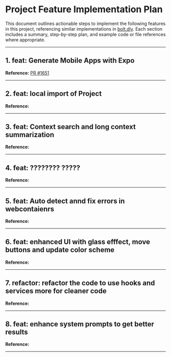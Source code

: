 # Project Feature Implementation Plan

This document outlines actionable steps to implement the following features in this project, referencing similar implementations in [bolt.diy](https://github.com/stackblitz-labs/bolt.diy). Each section includes a summary, step-by-step plan, and example code or file references where appropriate.

---

## 1. feat: Generate Mobile Apps with Expo
**Reference:** [PR #1651](https://github.com/stackblitz-labs/bolt.diy/pull/1651)

---

## 2. feat: local import of Project
**Reference:** 

---

## 3. feat: Context search and long context summarization
**Reference:** 

---

## 4. feat: ???????? ?????
**Reference:** 

---

## 5. feat: Auto detect annd fix errors in webcontaienrs
**Reference:** 

---

## 6. feat: enhanced UI with glass efffect, move buttons and update color scheme
**Reference:** 

---

## 7. refactor: refactor the code to use hooks and services more for cleaner code
**Reference:** 

---

## 8. feat: enhance system prompts to get better results
**Reference:** 

---